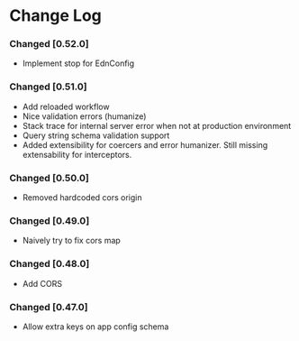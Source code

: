 # Change Log
### Changed [0.52.0]
- Implement stop for EdnConfig

### Changed [0.51.0]
- Add reloaded workflow
- Nice validation errors (humanize)
- Stack trace for internal server error when not at production environment
- Query string schema validation support
- Added extensibility for coercers and error humanizer. Still missing extensability for interceptors.

### Changed [0.50.0]
- Removed hardcoded cors origin

### Changed [0.49.0]
- Naively try to fix cors map

### Changed [0.48.0]
- Add CORS

### Changed [0.47.0]
- Allow extra keys on app config schema

